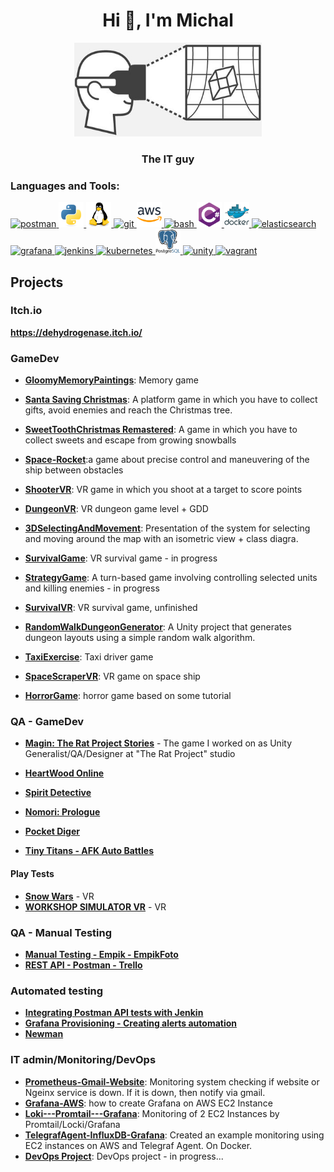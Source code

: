 <h1 align="center">Hi 👋, I'm Michal</h1>

<p align="center">
  <img width="300" height="150" src="https://github.com/jeti20/jeti20/blob/main/Media/2.PNG">
</p>
  
<h3 align="center">The IT guy</h3></h3>

<p align="left">
</p>

<h3 align="left">Languages and Tools:</h3>
<p align="left">
  <a href="https://postman.com" target="_blank" rel="noreferrer"> <img src="https://www.vectorlogo.zone/logos/getpostman/getpostman-icon.svg" alt="postman" width="40" height="40"/> </a>
  <a href="https://www.python.org" target="_blank" rel="noreferrer"> <img src="https://raw.githubusercontent.com/devicons/devicon/master/icons/python/python-original.svg" alt="python" width="40" height="40"/> </a>
  <a href="https://www.linux.org/" target="_blank" rel="noreferrer"> <img src="https://raw.githubusercontent.com/devicons/devicon/master/icons/linux/linux-original.svg" alt="linux" width="40" height="40"/> </a> 
  <a href="https://git-scm.com/" target="_blank" rel="noreferrer"> <img src="https://www.vectorlogo.zone/logos/git-scm/git-scm-icon.svg" alt="git" width="40" height="40"/> </a> 
  <a href="https://aws.amazon.com" target="_blank" rel="noreferrer"> <img src="https://raw.githubusercontent.com/devicons/devicon/master/icons/amazonwebservices/amazonwebservices-original-wordmark.svg" alt="aws" width="40" height="40"/> </a> 
  <a href="https://www.gnu.org/software/bash/" target="_blank" rel="noreferrer"> <img src="https://www.vectorlogo.zone/logos/gnu_bash/gnu_bash-icon.svg" alt="bash" width="40" height="40"/> </a> 
  <a href="https://www.w3schools.com/cs/" target="_blank" rel="noreferrer"> <img src="https://raw.githubusercontent.com/devicons/devicon/master/icons/csharp/csharp-original.svg" alt="csharp" width="40" height="40"/> </a> 
  <a href="https://www.docker.com/" target="_blank" rel="noreferrer"> <img src="https://raw.githubusercontent.com/devicons/devicon/master/icons/docker/docker-original-wordmark.svg" alt="docker" width="40" height="40"/> </a> 
  <a href="https://www.elastic.co" target="_blank" rel="noreferrer"> <img src="https://www.vectorlogo.zone/logos/elastic/elastic-icon.svg" alt="elasticsearch" width="40" height="40"/> </a> 
  <a href="https://grafana.com" target="_blank" rel="noreferrer"> <img src="https://www.vectorlogo.zone/logos/grafana/grafana-icon.svg" alt="grafana" width="40" height="40"/> </a> 
  <a href="https://www.jenkins.io" target="_blank" rel="noreferrer"> <img src="https://www.vectorlogo.zone/logos/jenkins/jenkins-icon.svg" alt="jenkins" width="40" height="40"/> </a> 
  <a href="https://kubernetes.io" target="_blank" rel="noreferrer"> <img src="https://www.vectorlogo.zone/logos/kubernetes/kubernetes-icon.svg" alt="kubernetes" width="40" height="40"/> </a>   
  <a href="https://www.postgresql.org" target="_blank" rel="noreferrer"> <img src="https://raw.githubusercontent.com/devicons/devicon/master/icons/postgresql/postgresql-original-wordmark.svg" alt="postgresql" width="40" height="40"/> </a> 
  <a href="https://unity.com/" target="_blank" rel="noreferrer"> <img src="https://www.vectorlogo.zone/logos/unity3d/unity3d-icon.svg" alt="unity" width="40" height="40"/> </a> 
  <a href="https://www.vagrantup.com/" target="_blank" rel="noreferrer"> <img src="https://www.vectorlogo.zone/logos/vagrantup/vagrantup-icon.svg" alt="vagrant" width="40" height="40"/> </a> </p>
  


## Projects

### Itch.io
**https://dehydrogenase.itch.io/**

### GameDev

- **[GloomyMemoryPaintings](https://github.com/jeti20/GloomyMemoryPaintings)**: Memory game
- **[Santa Saving Christmas](https://github.com/jeti20/Santa-Saving-Christmas)**: A platform game in which you have to collect gifts, avoid enemies and reach the Christmas tree.
- **[SweetToothChristmas Remastered](https://github.com/jeti20/SweetToothChristmas-Remastered)**: A game in which you have to collect sweets and escape from growing snowballs
- **[Space-Rocket](https://github.com/jeti20/Space-Rocket)**:a game about precise control and maneuvering of the ship between obstacles
- **[ShooterVR](https://github.com/jeti20/VR-Shooter)**: VR game in which you shoot at a target to score points
- **[DungeonVR](https://github.com/jeti20/DungeonVR)**: VR dungeon game level + GDD
- **[3DSelectingAndMovement](https://github.com/jeti20/3DSelectingAndMovement)**: Presentation of the system for selecting and moving around the map with an isometric view + class diagra.
- **[SurvivalGame](https://github.com/jeti20/SurvivalGame)**: VR survival game - in progress
- **[StrategyGame](https://github.com/jeti20/StrategyGame)**: A turn-based game involving controlling selected units and killing enemies - in progress
- **[SurvivalVR](https://github.com/jeti20/SurvivalVR)**: VR survival game, unfinished
- **[RandomWalkDungeonGenerator](https://github.com/jeti20/Procedural-Generation-of-2D-map)**: A Unity project that generates dungeon layouts using a simple random walk algorithm.
- **[TaxiExercise](https://github.com/jeti20/TaxiExercise)**: Taxi driver game
- **[SpaceScraperVR](https://github.com/jeti20/SpaceScraper)**: VR game on space ship

- **[HorrorGame](https://github.com/jeti20/HorrorGame)**: horror game based on some tutorial

### QA - GameDev

- **[Magin: The Rat Project Stories](https://store.steampowered.com/app/1205270/Magin_The_Rat_Project_Stories/)** - The game I worked on as Unity Generalist/QA/Designer at "The Rat Project" studio

- **[HeartWood Online](https://docs.google.com/presentation/d/15C8x0PASztpXxeo3Cfai_Nr_hBcm7jFtqOWRXcNMrP4/edit#slide=id.g300e42ec75a_0_0)**
  
- **[Spirit Detective](https://docs.google.com/presentation/d/15C8x0PASztpXxeo3Cfai_Nr_hBcm7jFtqOWRXcNMrP4/edit#slide=id.g14931db543e_0_0)**
  
- **[Nomori: Prologue](https://docs.google.com/presentation/d/15C8x0PASztpXxeo3Cfai_Nr_hBcm7jFtqOWRXcNMrP4/edit#slide=id.g1490af91ad1_0_0)**
  
- **[Pocket Diger](https://docs.google.com/presentation/d/15C8x0PASztpXxeo3Cfai_Nr_hBcm7jFtqOWRXcNMrP4/edit#slide=id.g11e4e39efba_0_1)**

- **[Tiny Titans - AFK Auto Battles](https://docs.google.com/presentation/d/15C8x0PASztpXxeo3Cfai_Nr_hBcm7jFtqOWRXcNMrP4/edit#slide=id.g11e839edf94_0_7)**


#### Play Tests
- **[Snow Wars](https://www.meta.com/pl-pl/experiences/4886562978130328/)** - VR
- **[WORKSHOP SIMULATOR VR](https://www.meta.com/pl-pl/experiences/workshop-simulator-vr/6305468796151199/)** - VR

### QA - Manual Testing

- **[Manual Testing - Empik - EmpikFoto](https://github.com/jeti20/QA-Manual-Testing/blob/main/QA%20Manual%20Testing%20-%20Empik-EmpikFoto.md)**
- **[REST API - Postman - Trello](https://github.com/jeti20/QA-Manual-Testing/blob/main/Postman%20-%20Trello.md)**

### Automated testing
- **[Integrating Postman API tests with Jenkin](https://github.com/jeti20/Integrating-Postman-API-tests-with-Jenkins)**
- **[Grafana Provisioning - Creating alerts automation](https://github.com/jeti20/Grafana-Provisioning---Creating-alerts-automation)**
- **[Newman](https://github.com/jeti20/Newman/blob/main/README.md)**
  
### IT admin/Monitoring/DevOps

- **[Prometheus-Gmail-Website](https://github.com/jeti20/Prometheus-Gmail-Website)**: Monitoring system checking if website or Ngeinx service is down. If it is down, then notify via gmail.
- **[Grafana-AWS](https://github.com/jeti20/Grafana-AWS)**: how to create Grafana on AWS EC2 Instance
- **[Loki---Promtail---Grafana](https://github.com/jeti20/Grafana--Loki--Promtail)**: Monitoring of 2 EC2 Instances by Promtail/Locki/Grafana
- **[TelegrafAgent-InfluxDB-Grafana](https://github.com/jeti20/Grafana-InfluxDB-Telegraf-Docker)**: Created an example monitoring using EC2 instances on AWS and Telegraf Agent. On Docker.
- **[DevOps Project](https://github.com/jeti20/DevOpsProject)**: DevOps project - in progress...


  


